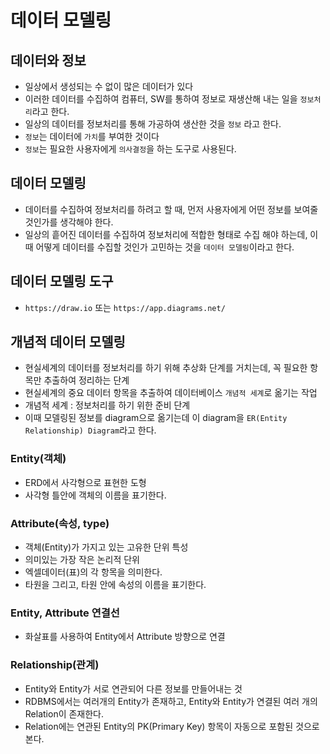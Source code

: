 # 데이터 모델링

## 데이터와 정보
- 일상에서 생성되는 수 없이 많은 데이터가 있다
- 이러한 데이터를 수집하여 컴퓨터, SW를 통하여 정보로 재생산해 내는 일을 `정보처리`라고 한다.
- 일상의 데이터를 정보처리를 통해 가공하여 생산한 것을 `정보` 라고 한다.
- `정보`는 데이터에 `가치`를 부여한 것이다
- `정보`는 필요한 사용자에게 `의사결정`을 하는 도구로 사용된다.

## 데이터 모델링
- 데이터를 수집하여 정보처리를 하려고 할 때, 먼저 사용자에게 어떤 정보를 보여줄 것인가를 생각해야 한다.
- 일상의 흩어진 데이터를 수집하여 정보처리에 적합한 형태로 수집 해야 하는데, 이때 어떻게 데이터를 수집할 것인가 고민하는 것을 `데이터 모델링`이라고 한다.

## 데이터 모델링 도구
- `https://draw.io` 또는 `https://app.diagrams.net/`

## 개념적 데이터 모델링
- 현실세계의 데이터를 정보처리를 하기 위해 추상화 단계를 거치는데, 꼭 필요한 항목만 추출하여 정리하는 단계
- 현실세계의 중요 데이터 항목을 추출하여 데이터베이스 `개념적 세계`로 옮기는 작업
- 개념적 세계 : 정보처리를 하기 위한 준비 단계
- 이때 모델링된 정보를 diagram으로 옮기는데 이 diagram을 `ER(Entity Relationship) Diagram`라고 한다.

### Entity(객체)
- ERD에서 사각형으로 표현한 도형
- 사각형 틀안에 객체의 이름을 표기한다.

### Attribute(속성, type)
- 객체(Entity)가 가지고 있는 고유한 단위 특성
- 의미있는 가장 작은 논리적 단위
- 엑셀데이터(표)의 각 항목을 의미한다.
- 타원을 그리고, 타원 안에 속성의 이름을 표기한다.

### Entity, Attribute 연결선
- 화살표를 사용하여 Entity에서 Attribute 방향으로 연결

### Relationship(관계)
- Entity와 Entity가 서로 연관되어 다른 정보를 만들어내는 것
- RDBMS에서는 여러개의 Entity가 존재하고, Entity와 Entity가 연결된 여러 개의 Relation이 존재한다.
- Relation에는 연관된 Entity의 PK(Primary Key) 항목이 자동으로 포함된 것으로 본다.